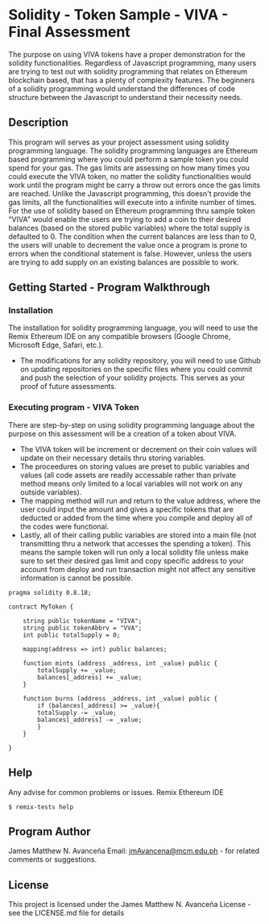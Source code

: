 # Solidity - Token Sample - VIVA - Final Assessment

The purpose on using VIVA tokens have a proper demonstration for the solidity functionalities. Regardless of Javascript programming, many users are trying to test out with solidity programming that relates on Ethereum blockchain based, that has a plenty of complexity features. The beginners of a solidity programming would understand the differences of code structure between the Javascript to understand their necessity needs.

## Description

This program will serves as your project assessment using solidity programming language. The solidity programming languages are Ethereum based programming where you could perform a sample token you could spend for your gas. The gas limits are assessing on how many times you could execute the VIVA token, no matter the solidity functionalities would work until the program might be carry a throw out errors once the gas limits are reached. Unlike the Javascript programming, this doesn't provide the gas limits, all the functionalities will execute into a infinite number of times. For the use of solidity based on Ethereum programming thru sample token "VIVA" would enable the users are trying to add a coin to their desired balances (based on the stored public variables) where the total supply is defaulted to 0. The condition when the current balances are less than to 0, the users will unable to decrement the value once a program is prone to errors when the conditional statement is false. However, unless the users are trying to add supply on an existing balances are possible to work.

## Getting Started - Program Walkthrough

### Installation

The installation for solidity programming language, you will need to use the Remix Ethereum IDE on any compatible browsers (Google Chrome, Microsoft Edge, Safari, etc.).
* The modifications for any solidity repository, you will need to use Github on updating repositories on the specific files where you could commit and push the selection of your solidity projects. This serves as your proof of future assessments.

### Executing program - VIVA Token

There are step-by-step on using solidity programming language about the purpose on this assessment will be a creation of a token about VIVA.
* The VIVA token will be increment or decrement on their coin values will update on their necessary details thru storing variables.
* The proceedures on storing values are preset to public variables and values (all code assets are readily accessable rather than private method means only limited to a local variables will not work on any outside variables).
* The mapping method will run and return to the value address, where the user could input the amount and gives a specific tokens that are deducted or added from the time where you compile and deploy all of the codes were functional.
* Lastly, all of their calling public variables are stored into a main file (not transmitting thru a network that accesses the spending a token). This means the sample token will run only a local solidity file unless make sure to set their desired gas limit and copy specific address to your account from deploy and run transaction might not affect any sensitive information is cannot be possible.
```
pragma solidity 0.8.18;

contract MyToken {

    string public tokenName = "VIVA";
    string public tokenAbbrv = "VVA";
    int public totalSupply = 0;

    mapping(address => int) public balances;

    function mints (address _address, int _value) public {
        totalSupply += _value;
        balances[_address] += _value;
    }

    function burns (address _address, int _value) public {
        if (balances[_address] >= _value){
        totalSupply -= _value;
        balances[_address] -= _value;
        }
    }

}
```

## Help

Any advise for common problems or issues.
Remix Ethereum IDE
```
$ remix-tests help
```

## Program Author

James Matthew N. Avanceña
Email: jmAvancena@mcm.edu.ph - for related comments or suggestions.


## License

This project is licensed under the James Matthew N. Avanceña License - see the LICENSE.md file for details


